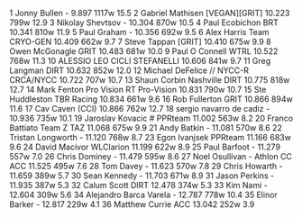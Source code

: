   1  Jonny Bullen  -  9.897    1117w  15.5
  2  Gabriel Mathisen  [VEGAN][GRIT]  10.223    799w  12.9
  3  Nikolay Shevtsov  -  10.304    870w  10.5
  4  Paul Ecobichon  BRT  10.341    810w  11.9
  5  Paul Graham  -  10.356    692w  9.5
  6  Alex Harris  Team CRYO-GEN  10.409    662w  9.7
  7  Steve Tappan  [GRIT]  10.410    675w  9.9
  8  Owen McGonagle  GRIT  10.483    681w  10.0
  9  Paul O Connell  WTRL  10.522    768w  11.3
 10  ALESSIO LEO  CICLI STEFANELLI  10.606    841w  9.7
 11  Greg Langman  DIRT  10.632    852w  12.0
 12  Michael DeFelice // NYCC-R  CRCA/NYCC  10.722    707w  10.7
 13  Shaun Corbin Nashville  DIRT  10.775    818w  12.7
 14  Mark Fenton Pro Vision RT  Pro-Vision  10.831    790w  10.7
 15  Ste Huddleston  TBR Racing  10.834    661w  9.6
 16  Rob Fullerton  GRIT  10.866    894w  11.6
 17  Cav Caven  (CCI)    10.866    762w  12.7
 18  sergio navarro de cadiz  -  10.936    735w  10.1
 19  Jaroslav Kovacic #  PPRteam  11.002    563w  8.2
 20  Franco Battiato  Team Z TAZ  11.068    675w  9.9
 21  Andy Batkin  -  11.081    570w  8.6
 22  Tristan Longworth  -  11.120    768w  8.7
 23  Egon Ivanjsek  PPRteam  11.166    683w  9.6
 24  David Macivor  WLClarion  11.199    622w  8.9
 25  Paul Barfoot  -  11.279    557w  7.0
 26  Chris Dominey  -  11.479    595w  8.6
 27  Noel Osullivan - Athlon CC  ACC  11.525    495w  7.6
 28  Tom Davey  -  11.623    570w  7.8
 29  Chris Howarth  -  11.659    389w  5.7
 30  Sean Kennedy  -  11.703    671w  8.9
 31  Jason Perkins  -  11.935    387w  5.3
 32  Calum Scott  DIRT  12.478    374w  5.3
 33  Kim Nami  -  12.604    309w  5.6
 34  Alejandro Barca Varela  -  12.787    778w  10.4
 35  Elinor Barker  -  12.817    229w  4.1
 36  Matthew Currie  ACC  13.042    252w  3.9
